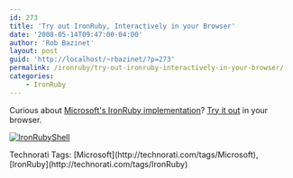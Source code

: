 ```yaml
---
id: 273
title: 'Try out IronRuby, Interactively in your Browser'
date: '2008-05-14T09:47:00-04:00'
author: 'Rob Bazinet'
layout: post
guid: 'http://localhost/~rbazinet/?p=273'
permalink: /ironruby/try-out-ironruby-interactively-in-your-browser/
categories:
    - IronRuby
---
```


Curious about [Microsoft's IronRuby implementation](http://www.ironruby.net/)? [Try it out](http://www.ironruby.info/ir/) in your browser.

[![IronRubyShell](http://www.accidentaltechnologist.com/files/media/image/WindowsLiveWriter/TryoutIronRubyInteractively_7AC6/IronRubyShell_thumb.jpg)](http://www.accidentaltechnologist.com/files/media/image/WindowsLiveWriter/TryoutIronRubyInteractively_7AC6/IronRubyShell_2.jpg)

<div class="wlWriterSmartContent" id="scid:0767317B-992E-4b12-91E0-4F059A8CECA8:4a26e3c3-8dd4-4f25-b40f-00ee83178988" style="padding-right: 0px; display: inline; padding-left: 0px; padding-bottom: 0px; margin: 0px; padding-top: 0px">Technorati Tags: [Microsoft](http://technorati.com/tags/Microsoft), [IronRuby](http://technorati.com/tags/IronRuby)</div>
